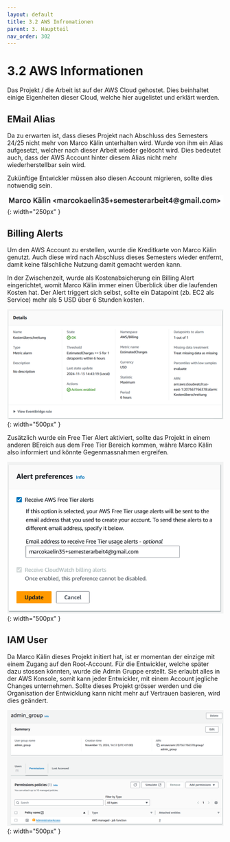 ```yaml
---
layout: default
title: 3.2 AWS Infromationen
parent: 3. Hauptteil
nav_order: 302
---
```


# 3.2 AWS Informationen

Das Projekt / die Arbeit ist auf der AWS Cloud gehostet. 
Dies beinhaltet einige Eigenheiten dieser Cloud, welche hier augelistet und erklärt werden.

## EMail Alias

Da zu erwarten ist, dass dieses Projekt nach Abschluss des Semesters 24/25 nicht mehr von Marco Kälin unterhalten wird. Wurde von ihm ein Alias aufgesetzt, welcher nach dieser Arbeit wieder gelöscht wird. Dies bedeutet auch, dass der AWS Account hinter diesem Alias nicht mehr wiederherstellbar sein wird.

Zukünftige Entwickler müssen also diesen Account migrieren, sollte dies notwendig sein.

![Email Alias](../ressources/images/aws/email_alias.PNG){: width="250px" }

## Billing Alerts

Um den AWS Account zu erstellen, wurde die Kreditkarte von Marco Kälin genutzt. Auch diese wird nach Abschluss dieses Semesters wieder entfernt, damit keine fälschliche Nutzung damit gemacht werden kann.

In der Zwischenzeit, wurde als Kostenabsicherung ein Billing Alert eingerichtet, womit Marco Kälin immer einen Überblick über die laufenden Kosten hat. Der Alert triggert sich selbst, sollte ein Datapoint (zb. EC2 als Service) mehr als 5 USD über 6 Stunden kosten.

![Billing Alert](../ressources/images/aws/billing_alert.PNG){: width="500px" }

Zusätzlich wurde ein Free Tier Alert aktiviert, sollte das Projekt in einem anderen BEreich aus dem Free Tier Bereich kommen, währe Marco Kälin also informiert und könnte Gegenmassnahmen ergreifen.

![Free Tier Alert](../ressources/images/aws/free_tier_alerts.PNG){: width="500px" }

## IAM User

Da Marco Kälin dieses Projekt initiert hat, ist er momentan der einzige mit einem Zugang auf den Root-Account. Für die Entwickler, welche später dazu stossen könnten, wurde die Admin Gruppe erstellt. Sie erlaubt alles in der AWS Konsole, somit kann jeder Entwickler, mit einem Account jegliche Changes unternehmen. Sollte dieses Projekt grösser werden und die Organisation der Entwicklung kann nicht mehr auf Vertrauen basieren, wird dies geändert.

![Admin Gruppe](../ressources/images/aws/admin_gruppe.PNG){: width="500px" }
